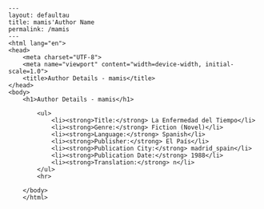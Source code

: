 
    ---
    layout: defaultau
    title: mamis'Author Name 
    permalink: /mamis
    ---
    <html lang="en">
    <head>
        <meta charset="UTF-8">
        <meta name="viewport" content="width=device-width, initial-scale=1.0">
        <title>Author Details - mamis</title>
    </head>
    <body>
        <h1>Author Details - mamis</h1>
        
            <ul>
                <li><strong>Title:</strong> La Enfermedad del Tiempo</li>
                <li><strong>Genre:</strong> Fiction (Novel)</li>
                <li><strong>Language:</strong> Spanish</li>
                <li><strong>Publisher:</strong> El País</li>
                <li><strong>Publication City:</strong> madrid_spain</li>
                <li><strong>Publication Date:</strong> 1988</li>
                <li><strong>Translation:</strong> n</li>
            </ul>
            <hr>
            
        </body>
        </html>
        